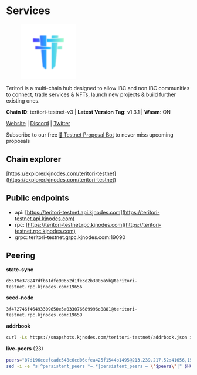 # Services

<figure><img src="https://raw.githubusercontent.com/kj89/cosmos-images/main/logos/teritori.png" width="150" alt=""><figcaption></figcaption></figure>

Teritori is a multi-chain hub designed to allow IBC and non IBC communities  to connect, trade services & NFTs, launch new projects & build further existing ones.

**Chain ID**: teritori-testnet-v3 | **Latest Version Tag**: v1.3.1 | **Wasm**: ON

[Website](https://teritori.com) | [Discord](https://discord.gg/teritori) | [Twitter](https://twitter.com/TeritoriNetwork)



Subscribe to our free [🤖 Testnet Proposal Bot](https://t.me/kjnodes_testnet_proposal_bot) to never miss upcoming proposals


## Chain explorer
[https://explorer.kjnodes.com/teritori-testnet](https://explorer.kjnodes.com/teritori-testnet)

## Public endpoints

* api: [https://teritori-testnet.api.kjnodes.com](https://teritori-testnet.api.kjnodes.com)
* rpc: [https://teritori-testnet.rpc.kjnodes.com](https://teritori-testnet.rpc.kjnodes.com)
* grpc: teritori-testnet.grpc.kjnodes.com:19090

## Peering

**state-sync**

```text
d5519e378247dfb61dfe90652d1fe3e2b3005a5b@teritori-testnet.rpc.kjnodes.com:19656
```

**seed-node**

```text
3f472746f46493309650e5a033076689996c8881@teritori-testnet.rpc.kjnodes.com:19659
```

**addrbook**
```bash
curl -Ls https://snapshots.kjnodes.com/teritori-testnet/addrbook.json > $HOME/.teritorid/config/addrbook.json
```

**live-peers** (23)
```bash
peers="07d196ccefcadc548c6cd06cfea425f1544b1495@213.239.217.52:41656,15dd94f68c450da2c3b7c60b6364e3dce6f0cbf2@185.193.66.68:26641,5ae1012f9b0f4672d8152de903d115dd2f1a3ee3@65.21.170.3:27656,bf100c1b6b44a6e96ab5691f3023cec3c27747fd@144.126.142.78:46656,d5519e378247dfb61dfe90652d1fe3e2b3005a5b@65.109.68.190:19656,3614bc766d73bebf6b73737b6690af60e7f0683e@65.108.206.118:46656,31413c99357d0cfc48a46767ade171db2ea0205e@135.181.138.160:46656,c56b132be41b247c9f8fa1f2addaca57f9946e29@75.119.159.159:44656,b6640a6b6062be34a0b5eedb0524c320f31959ef@65.108.234.26:28656,4ebfdac0d496be2407c02202e5ad6f226a11b37a@65.21.134.202:26736,6bc9f80a5123d62c23aadb7b5d68b740a794b0c6@207.180.194.156:36656,b9bd31a2a68a09d324a9deaf41144ff6d0dbe260@65.108.192.123:15656,ec0c58dbfe67a12ea16951134e29a6566ac05add@185.217.125.98:26656,9fc0f6621b1818c9f00ecbd0cd6f9271c2292e8a@65.109.54.15:10656,c195935295e3429dbd50f155b9a3540b02cbc4d3@65.109.92.240:26656,e1b331c1f3cba509960c65d6c6bc9b49532bcbaa@65.109.85.170:27656,3b539b6cff93fb3631d0a600a56ade3c6ca6bea3@162.19.236.64:26656,303666c503cd27161529692de701f5b2d3a2f043@65.109.23.114:15956,c9dbed7dced2ac0fa86eb51949fc7beefc56db95@116.202.227.117:19656,b33ebb4672f929dddde1365c9678a39abfd881fb@54.202.144.51:26656,a97eb7a4f3d857f1ff82265d2905fc0762a6bfd4@135.125.5.31:54256,ec8faa221a99f5c6d8f647cd08f60f2ace0ed1e2@65.109.112.20:11044,a2785cabecc10f591d9e8c396c8e162e95a206ec@65.108.226.183:15956"
sed -i -e "s|^persistent_peers *=.*|persistent_peers = \"$peers\"|" $HOME/.teritorid/config/config.toml
```
